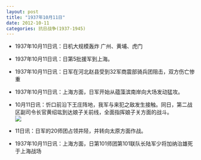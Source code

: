 ```yaml
---
layout: post
title: "1937年10月11日"
date: 2012-10-11
categories: 抗日战争(1937-1945)
---
```


<meta name="referrer" content="no-referrer" />

- 1937年10月11日讯：日机大规模轰炸 广州、黄埔、虎门 

- 1937年10月11日讯：日第5批援军到上海。 

- 1937年10月11日讯：日军在河北赵县受到32军商震部骑兵团阻击，双方伤亡惨重 

- 1937年10月11日讯：上海方面，日军开始从蕴藻滨南岸向大场发动猛攻。 

- 10月11日讯：忻口前沿下王庄阵地，我军与来犯之敌发生接触。同日，第二战区副司令长官黄绍竑到达娘子关前线，全面指挥娘子关方面的战斗。 <br/><img src="https://ww3.sinaimg.cn/large/aca367d8gw1dxqzwo4ugcj.jpg" />

- 11日讯：日军的20师团占领井陉，并转向太原方面作战。 

- 1937年10月11日讯：上海方面，日第101师团第101联队长陆军少将加纳治雄死于上海战场 

